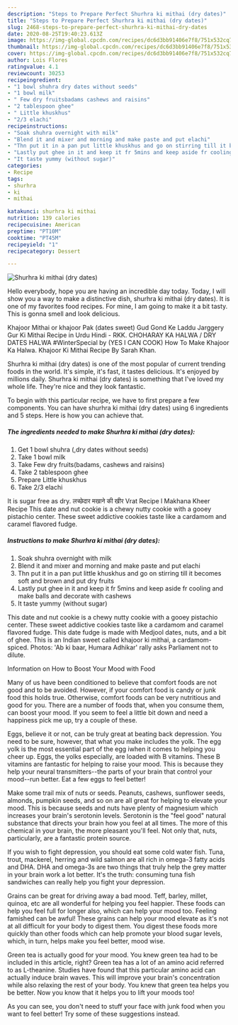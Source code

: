 ```yaml
---
description: "Steps to Prepare Perfect Shurhra ki mithai (dry dates)"
title: "Steps to Prepare Perfect Shurhra ki mithai (dry dates)"
slug: 2468-steps-to-prepare-perfect-shurhra-ki-mithai-dry-dates
date: 2020-08-25T19:40:23.613Z
image: https://img-global.cpcdn.com/recipes/dc6d3bb91406e7f8/751x532cq70/shurhra-ki-mithai-dry-dates-recipe-main-photo.jpg
thumbnail: https://img-global.cpcdn.com/recipes/dc6d3bb91406e7f8/751x532cq70/shurhra-ki-mithai-dry-dates-recipe-main-photo.jpg
cover: https://img-global.cpcdn.com/recipes/dc6d3bb91406e7f8/751x532cq70/shurhra-ki-mithai-dry-dates-recipe-main-photo.jpg
author: Lois Flores
ratingvalue: 4.1
reviewcount: 30253
recipeingredient:
- "1 bowl shuhra dry dates without seeds"
- "1 bowl milk"
- " Few dry fruitsbadams cashews and raisins"
- "2 tablespoon ghee"
- " Little khuskhus"
- "2/3 elachi"
recipeinstructions:
- "Soak shuhra overnight with milk"
- "Blend it and mixer and morning and make paste and put elachi"
- "Thn put it in a pan put little khuskhus and go on stirring till it becomes soft and brown and put dry fruits"
- "Lastly put ghee in it and keep it fr 5mins and keep aside fr cooling and make balls and decorate with cashews"
- "It taste yummy (without sugar)"
categories:
- Recipe
tags:
- shurhra
- ki
- mithai

katakunci: shurhra ki mithai 
nutrition: 139 calories
recipecuisine: American
preptime: "PT10M"
cooktime: "PT45M"
recipeyield: "1"
recipecategory: Dessert

---
```



![Shurhra ki mithai (dry dates)](https://img-global.cpcdn.com/recipes/dc6d3bb91406e7f8/751x532cq70/shurhra-ki-mithai-dry-dates-recipe-main-photo.jpg)

Hello everybody, hope you are having an incredible day today. Today, I will show you a way to make a distinctive dish, shurhra ki mithai (dry dates). It is one of my favorites food recipes. For mine, I am going to make it a bit tasty. This is gonna smell and look delicious.

Khajoor Mithai or khajoor Pak (dates sweet) Gud Gond Ke Laddu Jarggery Gur Ki Mithai Recipe in Urdu Hindi - RKK. CHOHARAY KA HALWA / DRY DATES HALWA #WinterSpecial by (YES I CAN COOK) How To Make Khajoor Ka Halwa. Khajoor Ki Mithai Recipe By Sarah Khan.

Shurhra ki mithai (dry dates) is one of the most popular of current trending foods in the world. It's simple, it's fast, it tastes delicious. It's enjoyed by millions daily. Shurhra ki mithai (dry dates) is something that I've loved my whole life. They're nice and they look fantastic.


To begin with this particular recipe, we have to first prepare a few components. You can have shurhra ki mithai (dry dates) using 6 ingredients and 5 steps. Here is how you can achieve that.

<!--inarticleads1-->

##### The ingredients needed to make Shurhra ki mithai (dry dates):

1. Get 1 bowl shuhra (,dry dates without seeds)
1. Take 1 bowl milk
1. Take  Few dry fruits(badams, cashews and raisins)
1. Take 2 tablespoon ghee
1. Prepare  Little khuskhus
1. Take 2/3 elachi


It is sugar free as dry. लच्छेदार मखाने की खीर Vrat Recipe l Makhana Kheer Recipe This date and nut cookie is a chewy nutty cookie with a gooey pistachio center. These sweet addictive cookies taste like a cardamom and caramel flavored fudge. 

<!--inarticleads2-->

##### Instructions to make Shurhra ki mithai (dry dates):

1. Soak shuhra overnight with milk
1. Blend it and mixer and morning and make paste and put elachi
1. Thn put it in a pan put little khuskhus and go on stirring till it becomes soft and brown and put dry fruits
1. Lastly put ghee in it and keep it fr 5mins and keep aside fr cooling and make balls and decorate with cashews
1. It taste yummy (without sugar)


This date and nut cookie is a chewy nutty cookie with a gooey pistachio center. These sweet addictive cookies taste like a cardamom and caramel flavored fudge. This date fudge is made with Medjool dates, nuts, and a bit of ghee. This is an Indian sweet called khajoor ki mithai, a cardamom-spiced. Photos: &#39;Ab ki baar, Humara Adhikar&#39; rally asks Parliament not to dilute. 

Information on How to Boost Your Mood with Food


Many of us have been conditioned to believe that comfort foods are not good and to be avoided. However, if your comfort food is candy or junk food this holds true. Otherwise, comfort foods can be very nutritious and good for you. There are a number of foods that, when you consume them, can boost your mood. If you seem to feel a little bit down and need a happiness pick me up, try a couple of these.

Eggs, believe it or not, can be truly great at beating back depression. You need to be sure, however, that what you make includes the yolk. The egg yolk is the most essential part of the egg iwhen it comes to helping you cheer up. Eggs, the yolks especially, are loaded with B vitamins. These B vitamins are fantastic for helping to raise your mood. This is because they help your neural transmitters--the parts of your brain that control your mood--run better. Eat a few eggs to feel better!

Make some trail mix of nuts or seeds. Peanuts, cashews, sunflower seeds, almonds, pumpkin seeds, and so on are all great for helping to elevate your mood. This is because seeds and nuts have plenty of magnesium which increases your brain's serotonin levels. Serotonin is the "feel good" natural substance that directs your brain how you feel at all times. The more of this chemical in your brain, the more pleasant you'll feel. Not only that, nuts, particularly, are a fantastic protein source.

If you wish to fight depression, you should eat some cold water fish. Tuna, trout, mackerel, herring and wild salmon are all rich in omega-3 fatty acids and DHA. DHA and omega-3s are two things that truly help the grey matter in your brain work a lot better. It's the truth: consuming tuna fish sandwiches can really help you fight your depression. 

Grains can be great for driving away a bad mood. Teff, barley, millet, quinoa, etc are all wonderful for helping you feel happier. These foods can help you feel full for longer also, which can help your mood too. Feeling famished can be awful! These grains can help your mood elevate as it's not at all difficult for your body to digest them. You digest these foods more quickly than other foods which can help promote your blood sugar levels, which, in turn, helps make you feel better, mood wise.

Green tea is actually good for your mood. You knew green tea had to be included in this article, right? Green tea has a lot of an amino acid referred to as L-theanine. Studies have found that this particular amino acid can actually induce brain waves. This will improve your brain's concentration while also relaxing the rest of your body. You knew that green tea helps you be better. Now you know that it helps you to lift your moods too!

As you can see, you don't need to stuff your face with junk food when you want to feel better! Try  some  of  these  suggestions  instead.

